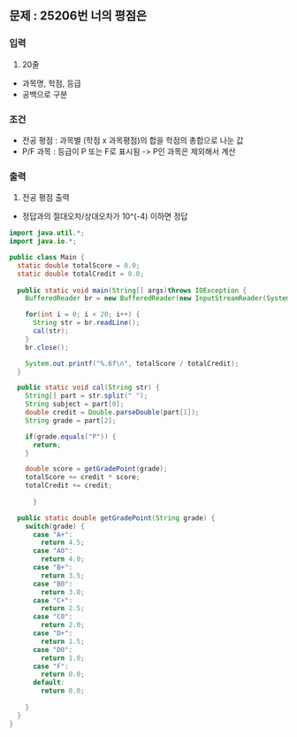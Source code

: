 ## 문제 : 25206번 너의 평점은 

### 입력
1. 20줄 
- 과목명, 학점, 등급
- 공백으로 구분 

### 조건 
- 전공 평점 : 과목별 (학점 x 과목평점)의 합을 학점의 총합으로 나눈 값 
- P/F 과목 : 등급이 P 또는 F로 표시됨 -> P인 과목은 제외해서 계산 

### 출력 
1. 전공 평점 출력 
- 정답과의 절대오차/상대오차가 10^(-4) 이하면 정답




```java
import java.util.*;
import java.io.*;

public class Main {
  static double totalScore = 0.0;
  static double totalCredit = 0.0; 
  
  public static void main(String[] args)throws IOException {
    BufferedReader br = new BufferedReader(new InputStreamReader(System.in));

    for(int i = 0; i < 20; i++) {
      String str = br.readLine();
      cal(str); 
    }
    br.close();

    System.out.printf("%.6f\n", totalScore / totalCredit); 
  }

  public static void cal(String str) {
    String[] part = str.split(" ");
    String subject = part[0];
    double credit = Double.parseDouble(part[1]);
    String grade = part[2];

    if(grade.equals("P")) {
      return; 
    }

    double score = getGradePoint(grade); 
    totalScore += credit * score;
    totalCredit += credit; 
    
      }

  public static double getGradePoint(String grade) {
    switch(grade) {
      case "A+": 
        return 4.5;
      case "A0":
        return 4.0;
      case "B+":
        return 3.5;
      case "B0":
        return 3.0;
      case "C+": 
        return 2.5;
      case "C0":
        return 2.0;
      case "D+":
        return 1.5;
      case "D0":
        return 1.0;
      case "F":
        return 0.0;
      default:
        return 0.0; 
        
    }
  }
}
```